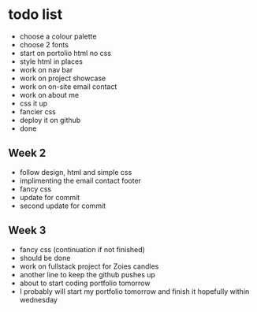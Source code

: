 # todo list

* choose a colour palette
* choose 2 fonts
* start on portolio html no css
* style html in places
* work on nav bar
* work on project showcase
* work on on-site email contact
* work on about me
* css it up
* fancier css
* deploy it on github
* done

## Week 2
- follow design, html and simple css
- implimenting the email contact footer
- fancy css
- update for commit
- second update for commit

## Week 3
- fancy css (continuation if not finished)
- should be done
- work on fullstack project for Zoies candles
- another line to keep the github pushes up
- about to start coding portfolio tomorrow
- I probably will start my portfolio tomorrow and finish it hopefully within wednesday
